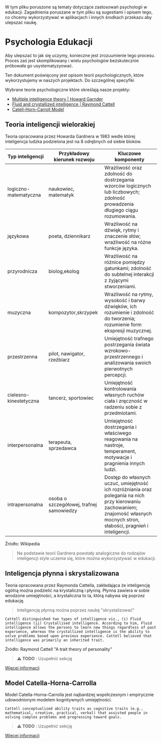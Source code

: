 W tym pliku poruszone są tematy dotyczące zastosowań psychologii w edukacji. Zagadnienia poruszane w tym pliku są sugestiami i opisem tego, co chcemy wykorzystywać w aplikacjach i innych środkach przekazu aby ulepszać naukę.

# Psychologia Edukacji

Aby ulepszać to jak się uczymy, konieczne jest zrozuumienie tego procesu. Proces zaś jest skomplikowany i wielu psychologów bezskutecznie próbowała go usystematyzyować.

Ten dokument poświęcony jest opisom teorii psychologicznych, które wykorzystujemy w naszych projektach. Do szczególnej specyfiki

Wybrane teorie psychologiczne które określają nasze projekty:
 - [Multiple intelligence theory | Howard Garnder](https://en.wikipedia.org/wiki/Theory_of_multiple_intelligences)
 - [Fluid and crystallized intelligence | Raymond Cattell](https://en.wikipedia.org/wiki/Fluid_and_crystallized_intelligence)
 - [Catell-Horn-Carroll Model](https://en.wikipedia.org/wiki/Cattell%E2%80%93Horn%E2%80%93Carroll_theory)

 ## Teoria inteligencji wielorakiej
 Teoria opracowana przez Howarda Gardnera w 1983 wedle której inteligencja ludzka podzielona jest na 8 odrębnych od siebie bloków.

 | Typ inteligencji | Przykładowy kierunek rozwoju | Kluczowe komponenty |
| ---------------- |----------------------------| --------------------|
| logiczno-matematyczna | naukowiec, matematyk | Wrażliwość oraz zdolność do dostrzegania wzorców logicznych lub liczbowych; zdolność prowadzenia długiego ciągu rozumowania. |
| językowa | poeta, dziennikarz | Wrażliwość na dźwięk, rytmy i znaczenie słów; wrażliwość na różne funkcje języka. |
| przyrodnicza | biolog,ekolog | Wrażliwość na różnice pomiędzy gatunkami; zdolność do subtelnej interakcji z żyjącymi stworzeniami. |
| muzyczna | kompozytor,skrzypek | Wrażliwość na rytmy, wysokość i barwy dźwięków, ich rozumienie i zdolność do tworzenia; rozumienie form ekspresji muzycznej. |
| przestrzenna | pilot, nawigator, rzeźbiarz | Umiejętność trafnego postrzegania świata wzrokowo-przestrzennego i analizowania swoich pierwotnych percepcji. |
| cielesno-kinestetyczna | tancerz, sportowiec | Umiejętność kontrolowania własnych ruchów ciała i zręczność w radzeniu sobie z przedmiotami. |
| interpersonalna | terapeuta, sprzedawca | Umiejętność dostrzegania i właściwego reagowania na nastroje, temperament, motywacje i pragnienia innych ludzi. |
| intrapersonalna | osoba o szczegółowej, trafnej samowiedzy | Dostęp do własnych uczuć, umiejętność ich rozróżniania oraz polegania na nich przy kierowaniu zachowaniem; znajomość własnych mocnych stron, słabości, pragnień i inteligencji. |

Źródło: Wikipedia


> Na podstawie teorii Gardnera powstały analogiczne do rodzajów inteligencji style uczenia się, które można wykorzystywać w edukacji.


## Inteligencja płynna i skrystalizowana

Teoria opracowana przez Raymonda Cattella, zakładająca że inteligencję ogólną można podzielić na krystaliczną i płynną. Płynna zawiera w sobie wrodzone umiejętności, a krystaliczna to ta, którą nabywa się poprzez edukację. 

> Inteligencję płynną można poprzez naukę "skrystalizować"

```
Cattell distinguished two types of intelligence viz., (i) Fluid intelligence (ii) Crystallised intelligence. According to him, Fluid intelligence allows the persons to learn new things regardless of past experience, whereas the crystallized intelligence is the ability to solve problems based upon previous experience. Cattell believed that intelligence was primarily an inherited trait.
```
Źródło: Raymond Cattell "A trait theory of personality"

> **⚠ TODO** : Uzupełnić sekcję


[Więcej informacji](https://www.verywellmind.com/fluid-intelligence-vs-crystallized-intelligence-2795004)

## Model Catella-Horna-Carrolla 

Model Catella-Horna-Carrolla jest najbardziej współczesnym i empirycznie udowodnionym modelem kognitywnych umiejętności.

```
Cattell conceptualized ability traits as cognitive traits (e.g., mathematical, creative, practical, verbal) that assisted people in solving complex problems and progressing toward goals. 
```

> **⚠ TODO** : Uzupełnić sekcję

[Więcej informacji](https://onlinelibrary.wiley.com/doi/full/10.1002/9781118660584.ese0431)


